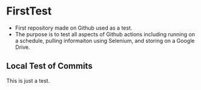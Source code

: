 # FirstTest
- First repository made on Github used as a test.
- The purpose is to test all aspects of Github actions including running on a schedule, pulling informaiton using Selenium, and storing on a Google Drive. 

## Local Test of Commits
This is just a test.
